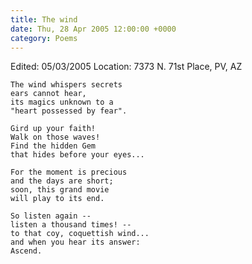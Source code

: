 ```yaml
---
title: The wind
date: Thu, 28 Apr 2005 12:00:00 +0000
category: Poems
---
```


Edited: 05/03/2005
Location: 7373 N. 71st Place, PV, AZ

    The wind whispers secrets  
    ears cannot hear,  
    its magics unknown to a  
    "heart possessed by fear".

    Gird up your faith!  
    Walk on those waves!  
    Find the hidden Gem  
    that hides before your eyes...

    For the moment is precious  
    and the days are short;  
    soon, this grand movie  
    will play to its end.

    So listen again --  
    listen a thousand times! --  
    to that coy, coquettish wind...  
    and when you hear its answer:  
    Ascend.


